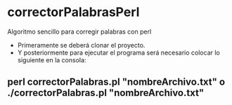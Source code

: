 # correctorPalabrasPerl
Algoritmo sencillo para corregir palabras con perl
* Primeramente se deberá clonar el proyecto.
* Y posteriormente para ejecutar el programa será necesario colocar lo siguiente en la consola:
## perl correctorPalabras.pl "nombreArchivo.txt" o  ./correctorPalabras.pl "nombreArchivo.txt" ##
